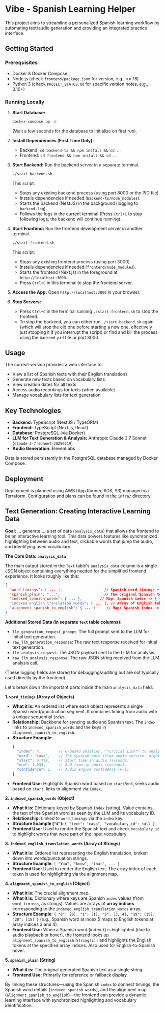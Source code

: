 # Vibe - Spanish Learning Helper

This project aims to streamline a personalized Spanish learning workflow by automating text/audio generation and providing an integrated practice interface.

## Getting Started

### Prerequisites

*   Docker & Docker Compose
*   Node.js (check `frontend/package.json` for version, e.g., >= 18)
*   Python 3 (check `PROJECT_STATUS.md` for specific version notes, e.g., 3.10+)

### Running Locally

1.  **Start Database:**
    ```bash
    docker-compose up -d
    ```
    (Wait a few seconds for the database to initialize on first run).

2.  **Install Dependencies (First Time Only):**
    *   Backend: `cd backend-ts && npm install && cd ..`
    *   Frontend: `cd frontend && npm install && cd ..`

3.  **Start Backend:** Run the backend server in a separate terminal.
    ```bash
    ./start-backend.sh 
    ```
    This script:
    *   Stops any existing backend process (using port 8000 or the PID file).
    *   Installs dependencies if needed (`backend-ts/node_modules`).
    *   Starts the backend (NestJS) in the background (logging to `backend.log`).
    *   Follows the logs in the current terminal (Press `Ctrl+C` to stop following logs; the backend will continue running).

4.  **Start Frontend:** Run the frontend development server in another terminal.
    ```bash
    ./start-frontend.sh
    ```
    This script:
    *   Stops any existing frontend process (using port 3000).
    *   Installs dependencies if needed (`frontend/node_modules`).
    *   Starts the frontend (Next.js) in the foreground at `http://localhost:3000`.
    *   Press `Ctrl+C` in this terminal to stop the frontend server.

5.  **Access the App:** Open `http://localhost:3000` in your browser.

6.  **Stop Servers:** 
    *   Press `Ctrl+C` in the terminal running `./start-frontend.sh` to stop the frontend.
    *   To stop the backend, you can either run `./start-backend.sh` again (which will stop the old one before starting a new one, effectively just stopping it if you interrupt the script) or find and kill the process using the `backend.pid` file or port 8000.

## Usage

The current version provides a web interface to:
*   View a list of Spanish texts with their English translations
*   Generate new texts based on vocabulary lists
*   View creation dates for all texts
*   Access audio recordings for texts (when available)
*   Manage vocabulary lists for text generation

## Key Technologies

*   **Backend:** TypeScript (NestJS / TypeORM)
*   **Frontend:** TypeScript (Next.js, React)
*   **Database:** PostgreSQL (via Docker)
*   **LLM for Text Generation & Analysis:** Anthropic Claude 3.7 Sonnet (`claude-3-7-sonnet-20250219`)
*   **Audio Generation:** ElevenLabs

Data is stored persistently in the PostgreSQL database managed by Docker Compose.

## Deployment

Deployment is planned using AWS (App Runner, RDS, S3) managed via Terraform. Configuration and plans can be found in the `infra/` directory.

## Text Generation: Creating Interactive Learning Data

**Goal:** ... generate ... a set of data (`analysis_data`) that allows the frontend to be an interactive learning tool. This data powers features like synchronized highlighting between audio and text, clickable words that jump the audio, and identifying used vocabulary.

**The Core Data: `analysis_data`**

The main output stored in the `Text` table's `analysis_data` column is a single JSON object containing everything needed for the simplified frontend experience. It looks roughly like this:

```json
{
  "word_timings": [ ... ],                   // Spanish word timings + sequential index
  "spanish_plain": "...",                    // The original Spanish text
  "indexed_spanish_words": { ... },        // Map: Spanish index -> { text, vocab_id }
  "indexed_english_translation_words": [ ... ], // Array of English token strings
  "alignment_spanish_to_english": { ... }     // Map: Spanish index -> English token indices
}
```

**Additional Stored Data (in separate `Text` table columns):**

*   `llm_generation_request_prompt`: The full prompt sent to the LLM for initial text generation.
*   `raw_llm_generation_response`: The raw text response received for initial text generation.
*   `llm_analysis_request`: The JSON payload sent to the LLM for analysis.
*   `raw_llm_analysis_response`: The raw JSON string received from the LLM analysis call.

(These logging fields are stored for debugging/auditing but are not typically used directly by the frontend).

Let's break down the important parts inside the main `analysis_data` field:

**1. `word_timings` (Array of Objects)**

*   **What it is:** An ordered list where each object represents a single Spanish word/punctuation segment. It combines timing from audio with a unique sequential `index`.
*   **Relationship:** Backbone for syncing audio and Spanish text. The `index` links to `indexed_spanish_words` and the keys in `alignment_spanish_to_english`.
*   **Structure Example:**
    ```typescript
    {
      "index": 4,        // 0-based position. **Crucial Link** to analysis & alignment.
      "word": "casa",    // The Spanish word (from audio service, might differ slightly from LLM analysis).
      "start": 0.778,    // Start time in audio (seconds).
      "end": 1.033,      // End time in audio (seconds).
      "confidence": 1    // Audio engine confidence (0-1).
    }
    ```
*   **Frontend Use:** Highlights Spanish word based on `start`/`end`, seeks audio based on `start`, links to alignment via `index`.

**2. `indexed_spanish_words` (Object)**

*   **What it is:** Dictionary keyed by Spanish `index` (string). Value contains the text of the Spanish word as seen by the LLM and its vocabulary ID.
*   **Relationship:** Linked to `word_timings` via the `index` key.
*   **Structure Example (`"4"`):** `{ "text": "casa", "vocabulary_id": null }`
*   **Frontend Use:** Used to render the Spanish text and check `vocabulary_id` to highlight words that were part of the input vocabulary.

**3. `indexed_english_translation_words` (Array of Strings)**

*   **What it is:** Ordered list representing the English translation, broken down into words/punctuation strings.
*   **Structure Example:** `[ "You", "know", "that", ... ]`
*   **Frontend Use:** Used to render the English text. The array index of each token is used for highlighting via the alignment map.

**4. `alignment_spanish_to_english` (Object)**

*   **What it is:** The crucial alignment map.
*   **What it is:** Dictionary where keys are Spanish `index` values (from `word_timings`, as strings). Values are arrays of **array indices** corresponding to the `indexed_english_translation_words` array.
*   **Structure Example:** `{ "0": [0], "1": [1], "5": [3, 4], "19": [15], "20": [15] }` (e.g., Spanish word at index 5 maps to English tokens at array indices 3 and 4).
*   **Frontend Use:** When a Spanish word (index `i`) is highlighted (due to audio playback or hover), the frontend looks up `alignment_spanish_to_english[String(i)]` and highlights the English tokens at the specified array indices. Also used for English-to-Spanish hover.

**5. `spanish_plain` (String)**

*   **What it is:** The original generated Spanish text as a single string.
*   **Frontend Use:** Primarily for reference or fallback display.

By linking these structures—using the Spanish `index` to connect timings, the Spanish word details (`indexed_spanish_words`), and the alignment map (`alignment_spanish_to_english`)—the frontend can provide a dynamic learning interface with synchronized highlighting and vocabulary identification. 